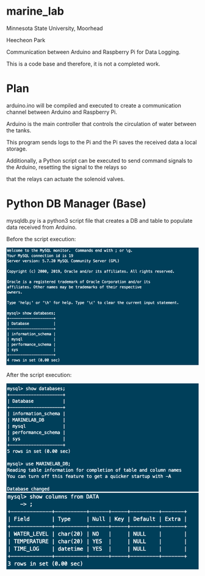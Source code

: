 # marine_lab

Minnesota State University, Moorhead

Heecheon Park

Communication between Arduino and Raspberry Pi for Data Logging.

This is a code base and therefore, it is not a completed work.

# Plan

arduino.ino will be compiled and executed to create a communication channel between Arduino and Raspberry Pi.

Arduino is the main controller that controls the circulation of water between the tanks.

This program sends logs to the Pi and the Pi saves the received data a local storage.

Additionally, a Python script can be executed to send command signals to the Arduino, resetting the signal to the relays so 

that the relays can actuate the solenoid valves.

# Python DB Manager (Base)

mysqldb.py is a python3 script file that creates a DB and table to populate data received from Arduino.

Before the script execution:

![alt text](https://github.com/heecheon92/marine_lab/blob/master/Screen%20Shot%202019-03-16%20at%201.04.38%20PM.png)

After the script execution:

![alt text](https://github.com/heecheon92/marine_lab/blob/master/Screen%20Shot%202019-03-16%20at%201.07.05%20PM.png)
![alt text](https://github.com/heecheon92/marine_lab/blob/master/Screen%20Shot%202019-03-16%20at%201.07.33%20PM.png)

